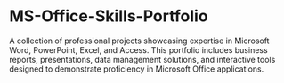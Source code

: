 # MS-Office-Skills-Portfolio
A collection of professional projects showcasing expertise in Microsoft Word, PowerPoint, Excel, and Access. This portfolio includes business reports, presentations, data management solutions, and interactive tools designed to demonstrate proficiency in Microsoft Office applications.
